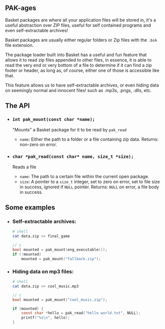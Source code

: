 ## PAK-ages

Basket packages are where all your application files will be stored in, it's a
useful abstraction over ZIP files, useful for self contained programs and even
self-extractable archives!

Basket packages are usually either regular folders or Zip files with the `.bsk`
file extension.

The package loader built into Basket has a useful and fun feature that allows it
to read zip files appended to other files, in essence, it is able to read the
very end or very bottom of a file to determine if it can find a zip footer or
header, as long as, of course, either one of those is accessible like that.

This feature allows us to have self-extractable archives, or even hiding data on
seemingly normal and innocent files! such as .mp3s, .pngs, .dlls, etc.


## The API

- ### `int pak_mount(const char *name);`
  "Mounts" a Basket package for it to be read by `pak_read`
  - `name`: Either the path to a folder or a file containing zip data.
  Returns: non-zero on error.

- ### `char *pak_read(const char* name, size_t *size);`
  Reads a file
  - `name`: The path to a certain file within the current open package.
  - `size`: A pointer to a `size_t` integer, set to zero on error, set to file
    size in success, ignored if `NULL` pointer.
  Returns: `NULL` on error, a file body in success.


## Some examples

- ### Self-extractable archives:
  ```bash
  # shell
  cat data.zip >> final_game
  ```

  ```c
  // c
  bool mounted = pak_mount(eng_executable());
  if (!mounted)
      mounted = pak_mount("fallback.zip");
  ```

- ### Hiding data on mp3 files:
  ```bash
  # shell
  cat data.zip >> cool_music.mp3
  ```

  ```c
  // c
  bool mounted = pak_mount("cool_music.zip");

  if (mounted) {
      const char *hello = pak_read("hello world.txt", NULL);
      printf("%s\n", hello);
  }
  ```
